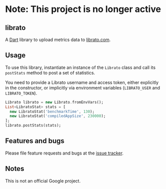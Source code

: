 # Note: This project is no longer active

## librato

A [Dart][dart] library to upload metrics data to
[librato.com](https://metrics.librato.com).

## Usage

To use this library, instantiate an instance of the `Librato` class and call its
`postStats` method to post a set of statistics.

You need to provide a Librato username and access token, either explicitly in
the constructor, or implicitly via environment variables (`LIBRATO_USER` and
`LIBRATO_TOKEN`).

```dart
Librato librato = new Librato.fromEnvVars();
List<LibratoStat> stats = [
  new LibratoStat('benchmarkTime', 130);
  new LibratoStat('compiledAppSize', 230000);
];
librato.postStats(stats);
```

## Features and bugs

Please file feature requests and bugs at the [issue tracker][tracker].

[tracker]: https://github.com/google/librato.dart/issues
[dart]: https://www.dartlang.org

## Notes

This is not an official Google project.
